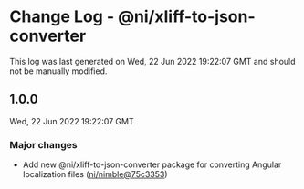 # Change Log - @ni/xliff-to-json-converter

This log was last generated on Wed, 22 Jun 2022 19:22:07 GMT and should not be manually modified.

<!-- Start content -->

## 1.0.0

Wed, 22 Jun 2022 19:22:07 GMT

### Major changes

- Add new @ni/xliff-to-json-converter package for converting Angular localization files ([ni/nimble@75c3353](https://github.com/ni/nimble/commit/75c3353599ee91a7aff1b7c7c959c567ab19041b))
